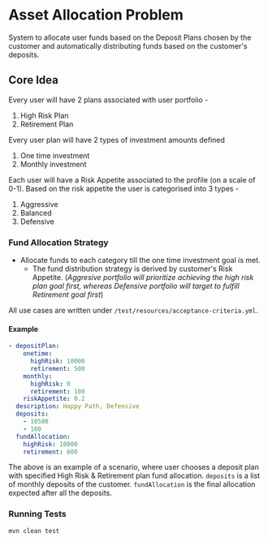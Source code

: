 # Asset Allocation Problem
System to allocate user funds based on the Deposit Plans chosen by the customer and automatically distributing funds based on the customer's deposits.
## Core Idea
Every user will have 2 plans associated with user portfolio - 
1. High Risk Plan
2. Retirement Plan

Every user plan will have 2 types of investment amounts defined
1. One time investment
2. Monthly investment

Each user will have a Risk Appetite associated to the profile (on a scale of 0-1). Based on the risk appetite the user is categorised into 3 types - 
1. Aggressive
2. Balanced
3. Defensive

### Fund Allocation Strategy
* Allocate funds to each category till the one time investment goal is met.
    * The fund distribution strategy is derived by customer's Risk Appetite. (_Aggresive portfolio will prioritize achieving the high risk plan goal first, whereas Defensive portfolio will target to fulfill Retirement goal first_)
      
All use cases are written under `/test/resources/acceptance-criteria.yml`.

#### Example
```yaml
- depositPlan:
    onetime:
      highRisk: 10000
      retirement: 500
    monthly:
      highRisk: 0
      retirement: 100
    riskAppetite: 0.2
  description: Happy Path, Defensive
  deposits:
    - 10500
    - 100
  fundAllocation:
    highRisk: 10000
    retirement: 600
```
The above is an example of a scenario, where user chooses a deposit plan with specified High Risk & Retirement plan fund allocation. `deposits` is a list of monthly deposits of the customer. `fundAllocation` is the final allocation expected after all the deposits.

### Running Tests
    mvn clean test

